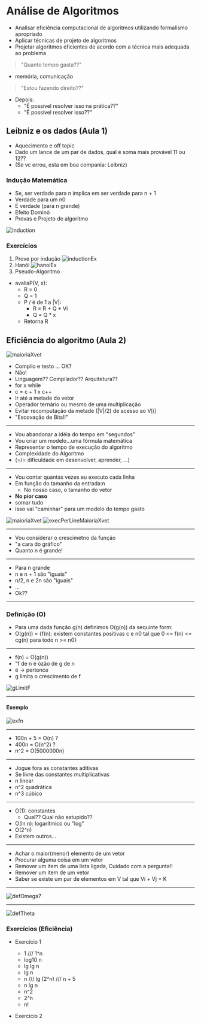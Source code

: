 # Análise de Algoritmos

- Analisar eficiência computacional de algoritmos utilizando formalismo apropriado
- Aplicar técnicas de projeto de algoritmos
- Projetar algoritmos eficientes de acordo com a técnica mais adequada ao problema

> "Quanto tempo gasta??"

- memória, comunicação

> "Estou fazendo direito??"

- Depois:
  - "É possível resolver isso na prática??"
  - "É possível resolver isso??"

## Leibniz e os dados (Aula 1)

- Aquecimento e off topic
- Dado um lance de um par de dados, qual é soma mais provável 11 ou 12??
- (Se vc errou, esta em boa compania: Leibniz)

### Indução Matemática

- Se, ser verdade para n implica em ser verdade para n + 1
- Verdade para um n0
- É verdade (para n grande)
- Efeito Dominó
- Provas e Projeto de algoritmo

![induction](images/induction.png)

### Exercícios

1. Prove por indução
  ![inductionEx](images/inductionEx.jpg)
2. Hanói
  ![hanoiEx](images/hanoiEx.jpg)
3. Pseudo-Algoritmo

- avaliaP(V, x):
  - R = 0
  - Q = 1
  - P / é de 1 a |V|:
    - R = R + Q * Vi
    - Q = Q * x
  - Retorna R

## Eficiência do algoritmo (Aula 2)

![maioriaXvet](images/maioriaXvet.png)

- Compilo e testo ... OK?
- Não!
- Linguagem?? Compilador?? Arquitetura??
- for x while
- c = c + 1 x c++
- Ir até a metade do vetor
- Operador ternário ou mesmo de uma multiplicação
- Evitar recomputação da metade (|V|/2) de acesso ao V[i]
- "Escovação de Bits!!"

---

- Vou abandonar a idéia do tempo em "segundos"
- Vou criar um modelo...uma fórmula matemática
- Representar o tempo de execução do algoritmo
- Complexidade do Algoritmo
- (=/= dificuldade em desenvolver, aprender, ...)

---

- Vou contar quantas vezes eu executo cada linha
- Em função do tamanho da entrada:n
  - No nosso caso, o tamanho do vetor
- **No pior caso**
- somar tudo
- isso vai "caminhar" para um modelo do tempo gasto

![maioriaXvet](images/maioriaXvet.png)
![execPerLineMaioriaXvet](images/execPerLineMaioriaXvet.png)

---

- Vou considerar o crescimetno da função
- "a cara do gráfico"
- Quanto n é grande!

---

- Para n grande
- n e n + 1 são "iguais"
- n/2, n e 2n são "iguais"
- ...
- Ok??

---

### Definição (O)

- Para uma dada função g(n) definimos O(g(n)) da sequinte form:
- O(g(n)) = {f(n): existem constantes positivas c e n0 tal que 0 <= f(n) <= cg(n) para todo n >= n0}

---

- f(n) = O(g(n))
- "f de n é ózão de g de n
- é -> pertence
- g limita o crescimento de f

![gLimitF](images/gLimitF.png)

---

#### Exemplo

![exfn](images/exfn.png)

---

- 100n + 5 = O(n) ?
- 400n = O(n^2) ?
- n^2 = O(5000000n)

---

- Jogue fora as constantes aditivas
- Se livre das constantes multiplicativas
- n linear
- n^2 quadrática
- n^3 cúbico

---

- O(1): constantes
  - Qual?? Qual não estupido??
- O(ln n): logarítmico ou "log"
- O(2^n)
- Existem outros...

---

- Achar o maior(menor) elemento de um vetor
- Procurar alguma coisa em um vetor
- Remover um item de uma lista ligada, Cuidado com a pergunta!!
- Remover um item de um vetor
- Saber se existe um par de elementos em V tal que Vi + Vj = K

---

![defOmega7](images/defOmega7.png)

---

![defTheta](images/defTheta.png)

### Exercícios (Eficiência)

- Exercício 1
  - 1 /// 1^n
  - log10 n
  - lg lg n
  - lg n
  - n /// lg (2^n) /// n + 5
  - n lg n
  - n^2
  - 2^n
  - n!

- Exercício 2